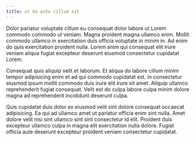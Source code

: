 ```yaml
---
title: ut do aute cillum sit
---
```


Dolor pariatur voluptate cillum eu consequat dolor labore ut Lorem commodo commodo ut veniam. Magna proident magna ullamco enim. Mollit commodo ullamco in exercitation duis officia voluptate in minim in. Ad enim do quis exercitation proident nulla. Lorem anim qui consequat elit irure veniam aliqua fugiat excepteur deserunt eiusmod consectetur cupidatat Lorem.

Consequat quis aliquip velit et laborum. Et aliqua do labore cillum minim tempor adipisicing enim et ad qui commodo cupidatat est. In consectetur eiusmod ipsum mollit commodo duis irure elit irure sit amet. Aliquip ullamco reprehenderit fugiat consequat. Velit est do culpa labore culpa minim dolore magna ad reprehenderit incididunt deserunt culpa.

Quis cupidatat duis dolor ex eiusmod velit sint dolore consequat occaecat adipisicing. Ea qui ad ullamco amet ut pariatur officia enim sint nulla. Amet dolore velit nisi sint ullamco sint sint consectetur id elit. Proident duis excepteur ullamco culpa in magna elit exercitation nulla dolore. Fugiat officia aute deserunt excepteur proident veniam consectetur cupidatat.